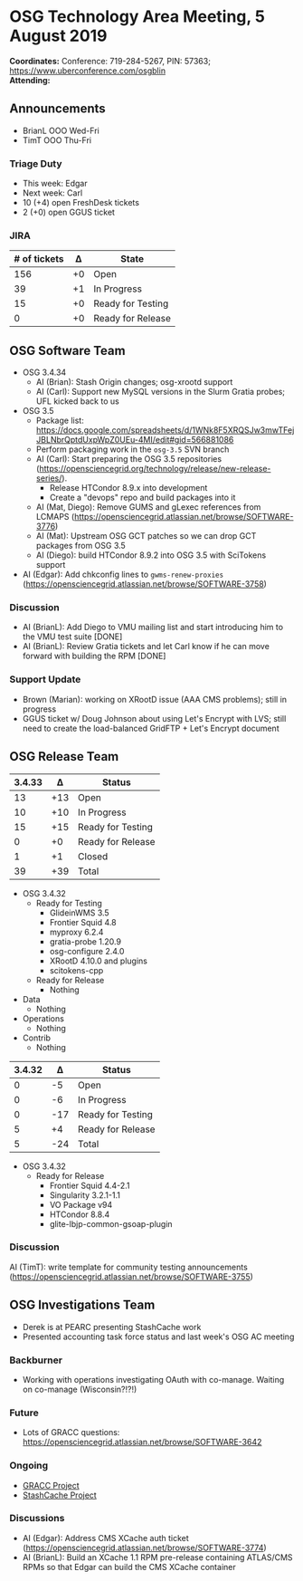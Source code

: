 # OSG Technology Area Meeting,  5 August 2019

**Coordinates:** Conference: 719-284-5267, PIN: 57363; <https://www.uberconference.com/osgblin>  
**Attending:**   


## Announcements

-   BrianL OOO Wed-Fri
-   TimT OOO Thu-Fri


### Triage Duty

-   This week: Edgar
-   Next week: Carl
-   10 (+4) open FreshDesk tickets
-   2 (+0) open GGUS ticket


### JIRA

| # of tickets | &Delta; | State             |
|------------ |------- |----------------- |
| 156          | +0      | Open              |
| 39           | +1      | In Progress       |
| 15           | +0      | Ready for Testing |
| 0            | +0      | Ready for Release |


## OSG Software Team

-   OSG 3.4.34  
    -   AI (Brian): Stash Origin changes; osg-xrootd support
    -   AI (Carl): Support new MySQL versions in the Slurm Gratia probes; UFL kicked back to us
-   OSG 3.5  
    -   Package list: <https://docs.google.com/spreadsheets/d/1WNk8F5XRQSJw3mwTFejJBLNbrQptdUxpWpZ0UEu-4MI/edit#gid=566881086>
    -   Perform packaging work in the `osg-3.5` SVN branch
    -   AI (Carl): Start preparing the OSG 3.5 repositories (<https://opensciencegrid.org/technology/release/new-release-series/>).  
        -   Release HTCondor 8.9.x into development
        -   Create a "devops" repo and build packages into it
    -   AI (Mat, Diego): Remove GUMS and gLexec references from LCMAPS (<https://opensciencegrid.atlassian.net/browse/SOFTWARE-3776>)
    -   AI (Mat): Upstream OSG GCT patches so we can drop GCT packages from OSG 3.5
    -   AI (Diego): build HTCondor 8.9.2 into OSG 3.5 with SciTokens support
-   AI (Edgar): Add chkconfig lines to `gwms-renew-proxies` (<https://opensciencegrid.atlassian.net/browse/SOFTWARE-3758>)


### Discussion

-   AI (BrianL): Add Diego to VMU mailing list and start introducing him to the VMU test suite [DONE]
-   AI (BrianL): Review Gratia tickets and let Carl know if he can move forward with building the RPM [DONE]


### Support Update

-   Brown (Marian): working on XRootD issue (AAA CMS problems); still in progress
-   GGUS ticket w/ Doug Johnson about using Let's Encrypt with LVS; still need to create the load-balanced GridFTP + Let's Encrypt document


## OSG Release Team

| 3.4.33 | &Delta; | Status            |
|------ |------- |----------------- |
| 13     | +13     | Open              |
| 10     | +10     | In Progress       |
| 15     | +15     | Ready for Testing |
| 0      | +0      | Ready for Release |
| 1      | +1      | Closed            |
| 39     | +39     | Total             |

-   OSG 3.4.32  
    -   Ready for Testing  
        -   GlideinWMS 3.5
        -   Frontier Squid 4.8
        -   myproxy 6.2.4
        -   gratia-probe 1.20.9
        -   osg-configure 2.4.0
        -   XRootD 4.10.0 and plugins
        -   scitokens-cpp
    -   Ready for Release  
        -   Nothing
-   Data  
    -   Nothing
-   Operations  
    -   Nothing
-   Contrib  
    -   Nothing

| 3.4.32 | &Delta; | Status            |
|------ |------- |----------------- |
| 0      | -5      | Open              |
| 0      | -6      | In Progress       |
| 0      | -17     | Ready for Testing |
| 5      | +4      | Ready for Release |
| 5      | -24     | Total             |

-   OSG 3.4.32  
    -   Ready for Release  
        -   Frontier Squid 4.4-2.1
        -   Singularity 3.2.1-1.1
        -   VO Package v94
        -   HTCondor 8.8.4
        -   glite-lbjp-common-gsoap-plugin


### Discussion

AI (TimT): write template for community testing announcements (<https://opensciencegrid.atlassian.net/browse/SOFTWARE-3755>)  


## OSG Investigations Team

-   Derek is at PEARC presenting StashCache work
-   Presented accounting task force status and last week's OSG AC meeting


### Backburner

-   Working with operations investigating OAuth with co-manage.  Waiting on co-manage (Wisconsin?!?!)


### Future

-   Lots of GRACC questions: <https://opensciencegrid.atlassian.net/browse/SOFTWARE-3642>


### Ongoing

-   [GRACC Project](https://opensciencegrid.atlassian.net/projects/GRACC)
-   [StashCache Project](http://opensciencegrid.org/docs/data/stashcache/overview/)


### Discussions

-   AI (Edgar): Address CMS XCache auth ticket (<https://opensciencegrid.atlassian.net/browse/SOFTWARE-3774>)
-   AI (BrianL): Build an XCache 1.1 RPM pre-release containing ATLAS/CMS RPMs so that Edgar can build the CMS XCache container
